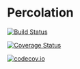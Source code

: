 # Percolation

[![Build Status](https://travis-ci.org/tkMeitner/Percolation.jl.svg?branch=master)](https://travis-ci.org/tkMeitner/Percolation.jl)

[![Coverage Status](https://coveralls.io/repos/tkMeitner/Percolation.jl/badge.svg?branch=master&service=github)](https://coveralls.io/github/tkMeitner/Percolation.jl?branch=master)

[![codecov.io](http://codecov.io/github/tkMeitner/Percolation.jl/coverage.svg?branch=master)](http://codecov.io/github/tkMeitner/Percolation.jl?branch=master)
